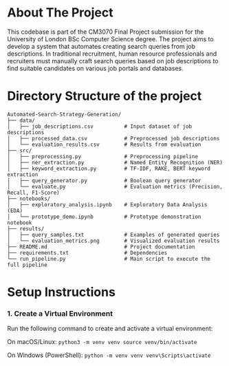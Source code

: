 # About The Project

This codebase is part of the CM3070 Final Project submission for the University of London BSc Computer Science degree. The project aims to develop a system that automates creating search queries from job descriptions. In traditional recruitment, human resource professionals and recruiters must manually craft search queries based on job descriptions to find suitable candidates on various job portals and databases.

# Directory Structure of the project
```
Automated-Search-Strategy-Generation/
├── data/
│   ├── job_descriptions.csv          # Input dataset of job descriptions
│   ├── processed_data.csv            # Preprocessed job descriptions
│   └── evaluation_results.csv        # Results from evaluation
├── src/
│   ├── preprocessing.py              # Preprocessing pipeline
│   ├── ner_extraction.py             # Named Entity Recognition (NER)
│   ├── keyword_extraction.py         # TF-IDF, RAKE, BERT keyword extraction
│   ├── query_generator.py            # Boolean query generator
│   └── evaluate.py                   # Evaluation metrics (Precision, Recall, F1-Score)
├── notebooks/
│   ├── exploratory_analysis.ipynb    # Exploratory Data Analysis (EDA)
│   └── prototype_demo.ipynb          # Prototype demonstration notebook
├── results/
│   ├── query_samples.txt             # Examples of generated queries
│   └── evaluation_metrics.png        # Visualized evaluation results
├── README.md                         # Project documentation
├── requirements.txt                  # Dependencies
└── run_pipeline.py                   # Main script to execute the full pipeline
```

# Setup Instructions

### 1. Create a Virtual Environment
Run the following command to create and activate a virtual environment:

On macOS/Linux:
``
python3 -m venv venv
source venv/bin/activate
``

On Windows (PowerShell):
``
python -m venv venv
venv\Scripts\activate
``
